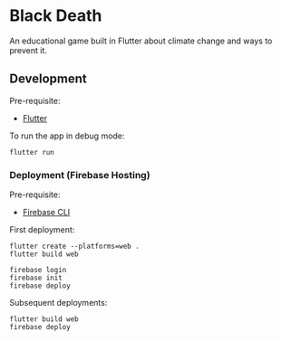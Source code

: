 # Black Death

An educational game built in Flutter about climate change and ways to prevent it.

## Development

Pre-requisite:

- [Flutter](https://flutter.dev/docs/get-started/install)

To run the app in debug mode:

    flutter run

### Deployment (Firebase Hosting)

Pre-requisite:

- [Firebase CLI](https://firebase.google.com/docs/cli)

First deployment:

    flutter create --platforms=web .
    flutter build web

    firebase login
    firebase init
    firebase deploy

Subsequent deployments:

    flutter build web
    firebase deploy
